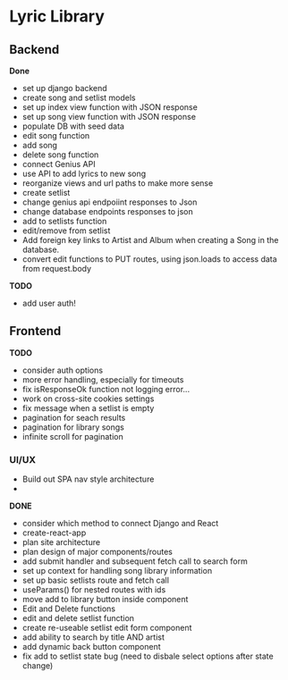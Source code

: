 # Lyric Library

## Backend

**Done**
- set up django backend
- create song and setlist models
- set up index view function with JSON response
- set up song view function with JSON response
- populate DB with seed data
- edit song function
- add song
- delete song function
- connect Genius API
- use API to add lyrics to new song
- reorganize views and url paths to make more sense
- create setlist
- change genius api endpoiint responses to Json
- change database endpoints responses to json
- add to setlists function
- edit/remove from setlist 
- Add foreign key links to Artist and Album when creating a Song in the database.
- convert edit functions to PUT routes, using json.loads to access data from request.body

**TODO**
- add user auth!

## Frontend

**TODO**

- consider auth options
- more error handling, especially for timeouts
- fix isResponseOk function not logging error...
- work on cross-site cookies settings
- fix message when a setlist is empty
- pagination for seach results
- pagination for library songs
- infinite scroll for pagination


### UI/UX
- Build out SPA nav style architecture
- 




**DONE**
- consider which method to connect Django and React
- create-react-app
- plan site architecture
- plan design of major components/routes
- add submit handler and subsequent fetch call to search form
- set up context for handling song library information
- set up basic setlists route and fetch call
- useParams() for nested routes with ids
- move add to library button inside <SongItem /> component
- Edit and Delete functions
- edit and delete setlist function
- create re-useable setlist edit form component
- add ability to search by title AND artist
- add dynamic back button component
- fix add to setlist state bug (need to disbale select options after state change)
